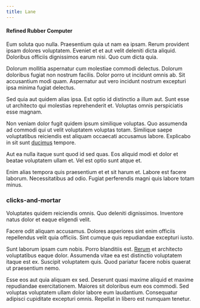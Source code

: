 ```yaml
---
title: Lane
---
```


#### Refined Rubber Computer

Eum soluta quo nulla. Praesentium quia ut nam ea ipsam. Rerum provident ipsam dolores voluptatem. Eveniet et et aut velit deleniti dicta aliquid. Doloribus officiis dignissimos earum nisi. Quo cum dicta quia.

Dolorum mollitia aspernatur cum molestiae commodi delectus. Dolorum doloribus fugiat non nostrum facilis. Dolor porro ut incidunt omnis ab. Sit accusantium modi quam. Aspernatur aut vero incidunt nostrum excepturi ipsa minima fugiat delectus.

Sed quia aut quidem alias ipsa. Est optio id distinctio a illum aut. Sunt esse ut architecto qui molestias reprehenderit et. Voluptas omnis perspiciatis esse magnam.

Non veniam dolor fugit quidem ipsum similique voluptas. Quo assumenda ad commodi qui ut velit voluptatem voluptas totam. Similique saepe voluptatibus reiciendis est aliquam occaecati accusamus labore. Explicabo in sit sunt [ducimus](/eos/est/neque/1080p.md) tempore.

Aut ea nulla itaque sunt quod id sed quas. Eos aliquid modi et dolor et beatae voluptatem ullam et. Vel est optio sunt atque et.

Enim alias tempora quis praesentium et et sit harum et. Labore est facere laborum. Necessitatibus ad odio. Fugiat perferendis magni quis labore totam minus.

### clicks-and-mortar

Voluptates quidem reiciendis omnis. Quo deleniti dignissimos. Inventore natus dolor et eaque eligendi velit.

Facere odit aliquam accusamus. Dolores asperiores sint enim officiis repellendus velit quia officiis. Sint cumque quis repudiandae excepturi iusto.

Sunt laborum ipsam cum nobis. Porro blanditiis est. [Rerum](/facere/temporibus/adipisci/quasi/content.md) et architecto voluptatibus eaque dolor. Assumenda vitae ea est distinctio voluptatem itaque est ex. Suscipit voluptatem quis. Quod pariatur facere nobis quaerat ut praesentium nemo.

Esse eos aut quia aliquam ex sed. Deserunt quasi maxime aliquid et maxime repudiandae exercitationem. Maiores sit doloribus eum eos commodi. Sed voluptas voluptatem ullam dolor labore eum laudantium. Consequatur adipisci cupiditate excepturi omnis. Repellat in libero est numquam tenetur.
